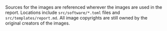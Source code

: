 Sources for the images are referenced wherever the images are used in the
report. Locations include `src/software/*.toml` files and
`src/templates/report.md`. All image copyrights are still owned by the original
creators of the images.
